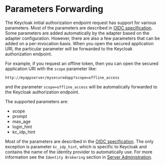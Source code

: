# Parameters Forwarding

The Keycloak initial authorization endpoint request has support for various parameters. Most of the parameters are described in [OIDC specification](http://openid.net/specs/openid-connect-core-1\_0.html#AuthorizationEndpoint). Some parameters are added automatically by the adapter based on the adapter configuration. However, there are also a few parameters that can be added on a per-invocation basis. When you open the secured application URI, the particular parameter will be forwarded to the Keycloak authorization endpoint.

For example, if you request an offline token, then you can open the secured application URI with the `scope` parameter like:

```
http://myappserver/mysecuredapp?scope=offline_access
```

and the parameter `scope=offline_access` will be automatically forwarded to the Keycloak authorization endpoint.

The supported parameters are:

* scope
* prompt
* max\_age
* login\_hint
* kc\_idp\_hint

Most of the parameters are described in the [OIDC specification](http://openid.net/specs/openid-connect-core-1\_0.html#AuthorizationEndpoint). The only exception is parameter `kc_idp_hint`, which is specific to Keycloak and contains the name of the identity provider to automatically use. For more information see the `Identity Brokering` section in [Server Administration](https://keycloak.gitbooks.io/documentation/content/server\_admin/index.html).
